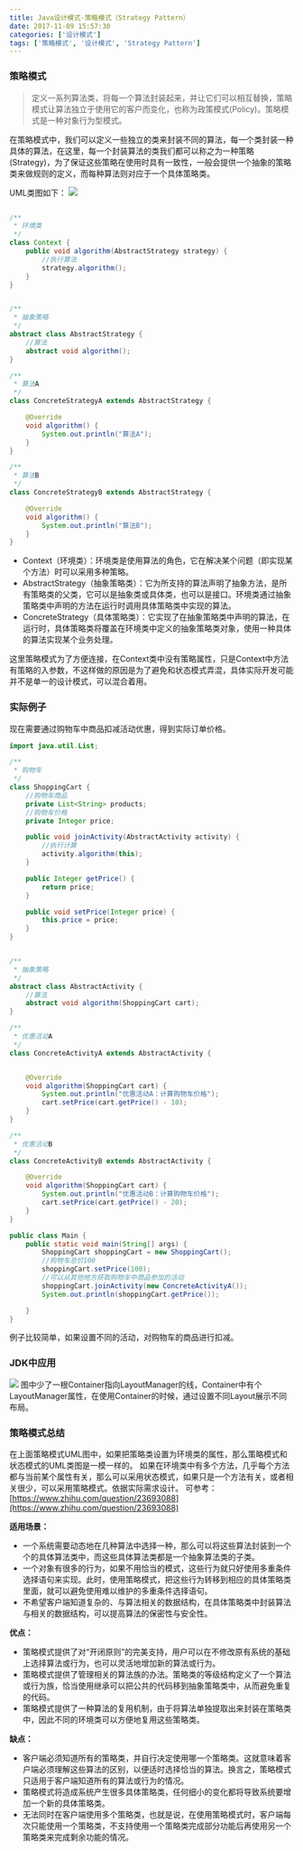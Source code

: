 ```yaml
---
title: Java设计模式-策略模式（Strategy Pattern）
date: 2017-11-09 15:57:30
categories: ['设计模式']
tags: ['策略模式', '设计模式', 'Strategy Pattern']
---
```


### 策略模式
> 定义一系列算法类，将每一个算法封装起来，并让它们可以相互替换，策略模式让算法独立于使用它的客户而变化，也称为政策模式(Policy)。策略模式是一种对象行为型模式。

在策略模式中，我们可以定义一些独立的类来封装不同的算法，每一个类封装一种具体的算法，在这里，每一个封装算法的类我们都可以称之为一种策略(Strategy)，为了保证这些策略在使用时具有一致性，一般会提供一个抽象的策略类来做规则的定义，而每种算法则对应于一个具体策略类。

UML类图如下：
![](/images/old/20171109屏幕快照2017-11-09下午4.14.50.png)
<!-- more -->
```java

/**
 * 环境类
 */
class Context {
    public void algorithm(AbstractStrategy strategy) {
        //执行算法
        strategy.algorithm();
    }
}


/**
 * 抽象策略
 */
abstract class AbstractStrategy {
    //算法
    abstract void algorithm();
}

/**
 * 算法A
 */
class ConcreteStrategyA extends AbstractStrategy {

    @Override
    void algorithm() {
        System.out.println("算法A");
    }
}

/**
 * 算法B
 */
class ConcreteStrategyB extends AbstractStrategy {

    @Override
    void algorithm() {
        System.out.println("算法B");
    }
}
```

* Context（环境类）：环境类是使用算法的角色，它在解决某个问题（即实现某个方法）时可以采用多种策略。
* AbstractStrategy（抽象策略类）：它为所支持的算法声明了抽象方法，是所有策略类的父类，它可以是抽象类或具体类，也可以是接口。环境类通过抽象策略类中声明的方法在运行时调用具体策略类中实现的算法。
* ConcreteStrategy（具体策略类）：它实现了在抽象策略类中声明的算法，在运行时，具体策略类将覆盖在环境类中定义的抽象策略类对象，使用一种具体的算法实现某个业务处理。

这里策略模式为了方便连接，在Context类中没有策略属性，只是Context中方法有策略的入参数，不这样做的原因是为了避免和状态模式弄混，具体实际开发可能并不是单一的设计模式，可以混合着用。

### 实际例子
现在需要通过购物车中商品扣减活动优惠，得到实际订单价格。
```java
import java.util.List;

/**
 * 购物车
 */
class ShoppingCart {
    //购物车商品
    private List<String> products;
    //购物车价格
    private Integer price;

    public void joinActivity(AbstractActivity activity) {
        //执行计算
        activity.algorithm(this);
    }

    public Integer getPrice() {
        return price;
    }

    public void setPrice(Integer price) {
        this.price = price;
    }
}


/**
 * 抽象策略
 */
abstract class AbstractActivity {
    //算法
    abstract void algorithm(ShoppingCart cart);
}

/**
 * 优惠活动A
 */
class ConcreteActivityA extends AbstractActivity {


    @Override
    void algorithm(ShoppingCart cart) {
        System.out.println("优惠活动A：计算购物车价格");
        cart.setPrice(cart.getPrice() - 10);
    }
}

/**
 * 优惠活动B
 */
class ConcreteActivityB extends AbstractActivity {

    @Override
    void algorithm(ShoppingCart cart) {
        System.out.println("优惠活动B：计算购物车价格");
        cart.setPrice(cart.getPrice() - 20);
    }
}

public class Main {
    public static void main(String[] args) {
        ShoppingCart shoppingCart = new ShoppingCart();
        //购物车总价100
        shoppingCart.setPrice(100);
        //可以从其他地方获取购物车中商品参加的活动
        shoppingCart.joinActivity(new ConcreteActivityA());
        System.out.println(shoppingCart.getPrice());

    }
}
```
例子比较简单，如果设置不同的活动，对购物车的商品进行扣减。

### JDK中应用
![](/images/old/20171109屏幕快照2017-11-09下午4.59.53.png)
图中少了一根Container指向LayoutManager的线，Container中有个LayoutManager属性，在使用Container的时候，通过设置不同Layout展示不同布局。

### 策略模式总结
在上面策略模式UML图中，如果把策略类设置为环境类的属性，那么策略模式和状态模式的UML类图是一模一样的。
如果在环境类中有多个方法，几乎每个方法都与当前某个属性有关，那么可以采用状态模式，如果只是一个方法有关，或者相关很少，可以采用策略模式。依据实际需求设计。
可参考：[https://www.zhihu.com/question/23693088](https://www.zhihu.com/question/23693088)

**适用场景：**
* 一个系统需要动态地在几种算法中选择一种，那么可以将这些算法封装到一个个的具体算法类中，而这些具体算法类都是一个抽象算法类的子类。
* 一个对象有很多的行为，如果不用恰当的模式，这些行为就只好使用多重条件选择语句来实现。此时，使用策略模式，把这些行为转移到相应的具体策略类里面，就可以避免使用难以维护的多重条件选择语句。
* 不希望客户端知道复杂的、与算法相关的数据结构，在具体策略类中封装算法与相关的数据结构，可以提高算法的保密性与安全性。

**优点：**
* 策略模式提供了对“开闭原则”的完美支持，用户可以在不修改原有系统的基础上选择算法或行为，也可以灵活地增加新的算法或行为。
* 策略模式提供了管理相关的算法族的办法。策略类的等级结构定义了一个算法或行为族，恰当使用继承可以把公共的代码移到抽象策略类中，从而避免重复的代码。
* 策略模式提供了一种算法的复用机制，由于将算法单独提取出来封装在策略类中，因此不同的环境类可以方便地复用这些策略类。

**缺点：**
* 客户端必须知道所有的策略类，并自行决定使用哪一个策略类。这就意味着客户端必须理解这些算法的区别，以便适时选择恰当的算法。换言之，策略模式只适用于客户端知道所有的算法或行为的情况。
* 策略模式将造成系统产生很多具体策略类，任何细小的变化都将导致系统要增加一个新的具体策略类。
* 无法同时在客户端使用多个策略类，也就是说，在使用策略模式时，客户端每次只能使用一个策略类，不支持使用一个策略类完成部分功能后再使用另一个策略类来完成剩余功能的情况。
